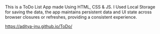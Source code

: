 This is a ToDo List App made Using HTML, CSS & JS. 
I Used Local Storage for saving the data, the app maintains persistent data and UI state across browser closures or refreshes, providing a consistent experience.

 https://aditya-jnu.github.io/ToDo/
